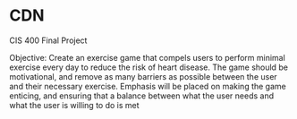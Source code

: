 # CDN
CIS 400 Final Project

Objective: Create an exercise game that compels users to perform minimal exercise every day to reduce the risk of heart disease. The game should be motivational, and remove as many barriers as possible between the user and their necessary exercise. Emphasis will be placed on making the game enticing, and ensuring that a balance between what the user needs and what the user is willing to do is met
